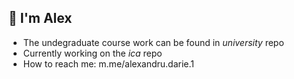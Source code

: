 ## 👋 I'm Alex

- The undegraduate course work can be found in *university* repo
- Currently working on the *ica* repo
- How to reach me: m.me/alexandru.darie.1 
